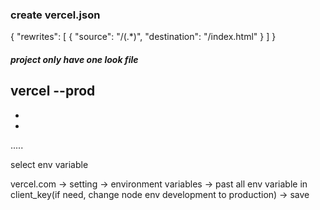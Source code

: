 ### create vercel.json
{
  "rewrites": [
    {
      "source": "/(.*)",
      "destination": "/index.html"
    }
  ]
}


##### project only have one look file 

vercel --prod
-
-
-
.....

select env variable 

vercel.com
    -> setting 
        -> environment variables
            -> past all env variable in client_key(if need, change node env development to production)
                -> save 